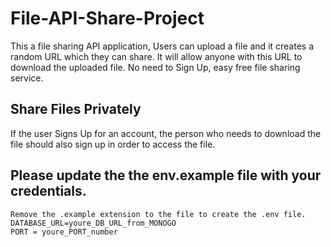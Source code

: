 # File-API-Share-Project

This a file sharing API application, Users can upload a file and it creates a random URL which they can share. 
It will allow anyone with this URL to download the uploaded file. No need to Sign Up, easy free file sharing service. 

## Share Files Privately 
If the user Signs Up for an account, the person who needs to download the file should also sign up in order to access the file.

## Please update the the env.example file with your credentials.
	Remove the .example extension to the file to create the .env file.
	DATABASE_URL=youre_DB_URL_from_MONOGO
	PORT = youre_PORT_number
